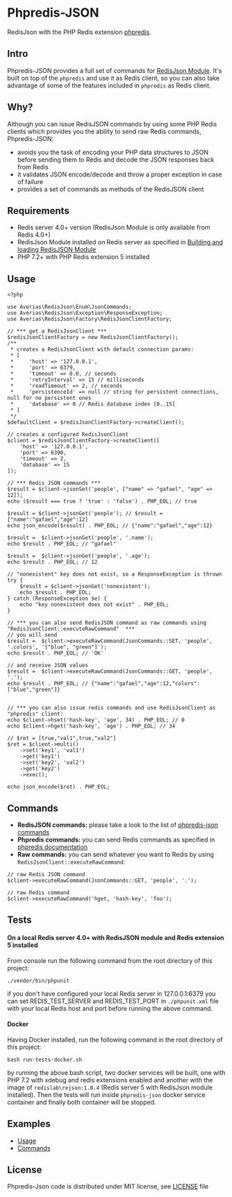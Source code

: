 # Phpredis-JSON
RedisJson with the PHP Redis extension [phpredis](https://github.com/phpredis/phpredis).

## Intro
Phpredis-JSON provides a full set of commands for [RedisJson Module](https://oss.redislabs.com/redisjson/). 
It's built on top of the `phpredis` and use it as Redis client, 
so you can also take advantage of some of the features included in `phpredis` as Redis client.

## Why?
Although you can issue RedisJSON commands by using some PHP Redis clients which provides you the ability to send 
raw Redis commands, Phpredis-JSON:
- avoids you the task of encoding your PHP data structures to JSON before sending them to Redis 
and decode the JSON responses back from Redis
- it validates JSON encode/decode and throw a proper exception in case of failure
- provides a set of commands as methods of the RedisJSON client  

## Requirements
- Redis server 4.0+ version (RedisJson Module is only available from Redis 4.0+)
- RedisJson Module installed on Redis server as specified in [Building and loading RedisJSON Module](https://oss.redislabs.com/redisjson/#building-and-loading-the-module)
- PHP 7.2+ with PHP Redis extension 5 installed

## Usage
```
<?php

use Averias\RedisJson\Enum\JsonCommands;
use Averias\RedisJson\Exception\ResponseException;
use Averias\RedisJson\Factory\RedisJsonClientFactory;

// *** get a RedisJsonClient ***
$redisJsonClientFactory = new RedisJsonClientFactory();
/**
 * creates a RedisJsonClient with default connection params:
 * [
 *     'host' => '127.0.0.1',
 *     'port' => 6379,
 *     'timeout' => 0.0, // seconds
 *     'retryInterval' => 15 // milliseconds
 *     'readTimeout' => 2, // seconds
 *     'persistenceId' => null // string for persistent connections, null for no persistent ones
 *     'database' => 0 // Redis database index [0..15]
 * ]
 */
$defaultClient = $redisJsonClientFactory->createClient();

// creates a configured RedisJsonClient
$client = $redisJsonClientFactory->createClient([
    'host' => '127.0.0.1',
    'port' => 6390,
    'timeout' => 2,
    'database' => 15
]);

// *** Redis JSON commands ***
$result = $client->jsonSet('people', ["name" => "gafael", "age" => 12]);
echo ($result === true ? 'true' : 'false') . PHP_EOL; // true

$result = $client->jsonGet('people'); // $result = ["name":"gafael","age":12]
echo json_encode($result) . PHP_EOL; // {"name":"gafael","age":12}

$result =  $client->jsonGet('people', '.name');
echo $result . PHP_EOL; // "gafael"

$result =  $client->jsonGet('people', '.age');
echo $result . PHP_EOL; // 12

// "nonexistent" key does not exist, so a ResponseException is thrown
try {
    $result = $client->jsonGet('nonexistent');
    echo $result . PHP_EOL;
} catch (ResponseException $e) {
    echo "key nonexistent does not exist" . PHP_EOL;
}

// *** you can also send RedisJSON command as raw commands using "RedisJsonClient::executeRawCommand"  ***
// you will send
$result =  $client->executeRawCommand(JsonCommands::SET, 'people', '.colors', '["blue", "green"]');
echo $result . PHP_EOL; // 'OK'

// and receive JSON values
$result =  $client->executeRawCommand(JsonCommands::GET, 'people', '.');
echo $result . PHP_EOL; // {"name":"gafael","age":12,"colors":["blue","green"]}


// *** you can also issue redis commands and use RedisJsonClient as "phpredis" client:
echo $client->hset('hash-key', 'age', 34) . PHP_EOL; // 0
echo $client->hget('hash-key', 'age') . PHP_EOL; // 34

// $ret = [true,"val1",true,"val2"]
$ret = $client->multi()
    ->set('key1', 'val1')
    ->get('key1')
    ->set('key2', 'val2')
    ->get('key2')
    ->exec();

echo json_encode($ret) . PHP_EOL;

```

## Commands
- **RedisJSON commands:** please take a look to the list of [phpredis-json commands](https://github.com/averias/phpredis-json/blob/master/docs/JSON-COMMANDS.md)
- **Phpredis commands:** you can send Redis commands as specified in [phpredis documentation](https://github.com/phpredis/phpredis#table-of-contents)
- **Raw commands:** you can send whatever you want to Redis by using `RedisJsonClient::executeRawCommand`:
```
// raw Redis JSON command
$client->executeRawCommand(JsonCommands::GET, 'people', '.');

// raw Redis command
$client->executeRawCommand('hget, 'hash-key', 'foo');
``` 

## Tests
#### On a local Redis server 4.0+ with RedisJSON module and Redis extension 5 installed
From console run the following command from the root directory of this project:

`./vendor/bin/phpunit`

if you don't have configured your local Redis server in 127.0.0.1:6379 you can set REDIS_TEST_SERVER and REDIS_TEST_PORT 
in `./phpunit.xml` file with your local Redis host and port before running the above command.
  
#### Docker
Having Docker installed, run the following command in the root directory of this project:

`bash run-tests-docker.sh`

by running the above bash script, two docker services will be built, one with PHP 7.2 with xdebug and redis extensions
enabled and another with the image of `redislab\rejson:1.0.4` (Redis server 5 with RedisJson module installed). 
Then the tests will run inside `phpredis-json` docker service container and finally both container will be stopped.

## Examples
- [Usage](https://github.com/averias/phpredis-json/blob/master/examples/usage.php)
- [Commands](https://github.com/averias/phpredis-json/blob/master/examples/commands.php)

## License
Phpredis-Json code is distributed under MIT license, see [LICENSE](https://github.com/averias/phpredis-json/blob/master/LICENSE) 
file
